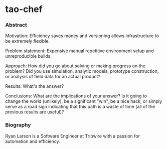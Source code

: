 # tao-chef

### Abstract



Motivation: Efficiency saves money and versioning allows infrastructure to be extremely flexible.

Problem statement: Expensive manual repetitive environment setup and unreproducible builds. 

Approach: How did you go about solving or making progress on the problem? Did you use simulation, analytic models, prototype construction, or analysis of field data for an actual product?

Results: What's the answer?

Conclusions: What are the implications of your answer? Is it going to change the world (unlikely), be a significant "win", be a nice hack, or simply serve as a road sign indicating that this path is a waste of time (all of the previous results are useful)? 


### Biography
Ryan Larson is a Software Engineer at Tripwire with a passion for automation and efficiency.
